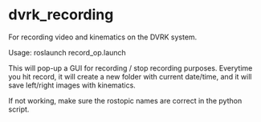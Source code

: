 # dvrk_recording

For recording video and kinematics on the DVRK system. 

Usage: roslaunch record_op.launch

This will pop-up a GUI for recording / stop recording purposes. Everytime you hit record, it will create a new folder with current date/time, and it will save left/right images with kinematics.

If not working, make sure the rostopic names are correct in the python script.
